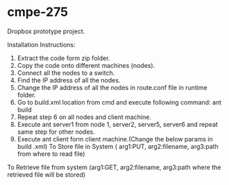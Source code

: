 # cmpe-275
Dropbox prototype project.

Installation Instructions:
1.	Extract the code form zip folder.
2.	Copy the code onto different machines (nodes).
3.	Connect all the nodes to a switch.
4.	Find the IP address of all the nodes.
5.	Change the IP address of all the nodes in route.conf file in runtime folder.
6.	Go to build.xml location from cmd and execute following command:
ant build
7.	Repeat step 6 on all nodes and client machine.
8.	Execute ant server1 from node 1, server2, server5, server6 and repeat same step for other nodes.
9.	Execute ant client form client machine.(Change the below params in build .xml)
To Store file in System ( arg1:PUT, arg2:filename, arg3:path from where to read file)
<arg value="PUT" />
<arg value="protoc-2.6.1-win32.zip" />
<arg value="C:\Users\BG\Desktop\protoc-2.6.1-win32.zip" />

To Retrieve file from system (arg1:GET, arg2:filename, arg3:path where the retrieved file will be stored)
<arg value="GET" />
<arg value="protoc-2.6.1-win32.zip"/>
<arg value="F:\softwares\protoc-2.6.1-win32.zip"/>



